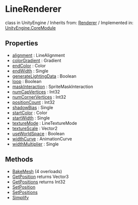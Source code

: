 # LineRenderer
class in UnityEngine
 / Inherits from: <a href="https://docs.unity3d.com/6000.1/Documentation/ScriptReference/Renderer.html">Renderer</a> / Implemented in: <a href="https://docs.unity3d.com/6000.1/Documentation/ScriptReference/UnityEngine.CoreModule.html">UnityEngine.CoreModule</a>

## Properties
- <a href="https://docs.unity3d.com/6000.1/Documentation/ScriptReference/LineRenderer-alignment.html">alignment</a> : LineAlignment
- <a href="https://docs.unity3d.com/6000.1/Documentation/ScriptReference/LineRenderer-colorGradient.html">colorGradient</a> : Gradient
- <a href="https://docs.unity3d.com/6000.1/Documentation/ScriptReference/LineRenderer-endColor.html">endColor</a> : Color
- <a href="https://docs.unity3d.com/6000.1/Documentation/ScriptReference/LineRenderer-endWidth.html">endWidth</a> : Single
- <a href="https://docs.unity3d.com/6000.1/Documentation/ScriptReference/LineRenderer-generateLightingData.html">generateLightingData</a> : Boolean
- <a href="https://docs.unity3d.com/6000.1/Documentation/ScriptReference/LineRenderer-loop.html">loop</a> : Boolean
- <a href="https://docs.unity3d.com/6000.1/Documentation/ScriptReference/LineRenderer-maskInteraction.html">maskInteraction</a> : SpriteMaskInteraction
- <a href="https://docs.unity3d.com/6000.1/Documentation/ScriptReference/LineRenderer-numCapVertices.html">numCapVertices</a> : Int32
- <a href="https://docs.unity3d.com/6000.1/Documentation/ScriptReference/LineRenderer-numCornerVertices.html">numCornerVertices</a> : Int32
- <a href="https://docs.unity3d.com/6000.1/Documentation/ScriptReference/LineRenderer-positionCount.html">positionCount</a> : Int32
- <a href="https://docs.unity3d.com/6000.1/Documentation/ScriptReference/LineRenderer-shadowBias.html">shadowBias</a> : Single
- <a href="https://docs.unity3d.com/6000.1/Documentation/ScriptReference/LineRenderer-startColor.html">startColor</a> : Color
- <a href="https://docs.unity3d.com/6000.1/Documentation/ScriptReference/LineRenderer-startWidth.html">startWidth</a> : Single
- <a href="https://docs.unity3d.com/6000.1/Documentation/ScriptReference/LineRenderer-textureMode.html">textureMode</a> : LineTextureMode
- <a href="https://docs.unity3d.com/6000.1/Documentation/ScriptReference/LineRenderer-textureScale.html">textureScale</a> : Vector2
- <a href="https://docs.unity3d.com/6000.1/Documentation/ScriptReference/LineRenderer-useWorldSpace.html">useWorldSpace</a> : Boolean
- <a href="https://docs.unity3d.com/6000.1/Documentation/ScriptReference/LineRenderer-widthCurve.html">widthCurve</a> : AnimationCurve
- <a href="https://docs.unity3d.com/6000.1/Documentation/ScriptReference/LineRenderer-widthMultiplier.html">widthMultiplier</a> : Single

## Methods
- <a href="https://docs.unity3d.com/6000.1/Documentation/ScriptReference/LineRenderer.BakeMesh.html">BakeMesh</a> (4 overloads)
- <a href="https://docs.unity3d.com/6000.1/Documentation/ScriptReference/LineRenderer.GetPosition.html">GetPosition</a> returns Vector3
- <a href="https://docs.unity3d.com/6000.1/Documentation/ScriptReference/LineRenderer.GetPositions.html">GetPositions</a> returns Int32
- <a href="https://docs.unity3d.com/6000.1/Documentation/ScriptReference/LineRenderer.SetPosition.html">SetPosition</a>
- <a href="https://docs.unity3d.com/6000.1/Documentation/ScriptReference/LineRenderer.SetPositions.html">SetPositions</a>
- <a href="https://docs.unity3d.com/6000.1/Documentation/ScriptReference/LineRenderer.Simplify.html">Simplify</a>
